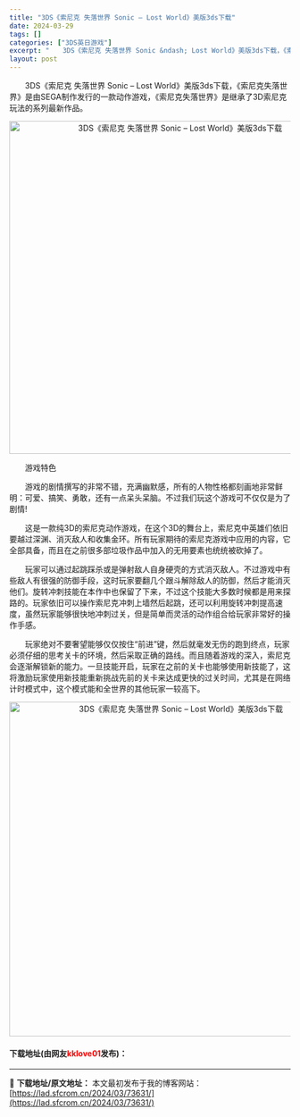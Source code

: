 ```yaml
---
title: "3DS《索尼克 失落世界 Sonic – Lost World》美版3ds下载"
date: 2024-03-29
tags: []
categories: ["3DS英日游戏"]
excerpt: "　　3DS《索尼克 失落世界 Sonic &ndash; Lost World》美版3ds下载，《索尼克失落世界》是由SEGA制作发行的一款动作游戏，《索尼克失落世界》是继承了3D索尼克玩法的系列最新作品。 　　游戏特色 　　游戏的剧情撰写的非常不错，充满幽默感，所有的人物性格都刻画地非常鲜明：可爱&hellip;"
layout: post
---
```


 <p>　　3DS《索尼克 失落世界 Sonic &ndash; Lost World》美版3ds下载，《索尼克失落世界》是由SEGA制作发行的一款动作游戏，《索尼克失落世界》是继承了3D索尼克玩法的系列最新作品。</p> <p align="center"><img align="" border="0" src="https://lad.sfcrom.cn/wp-content/uploads/2024/03/20240329_660627fae514f.png" width="596" alt="3DS《索尼克 失落世界 Sonic – Lost World》美版3ds下载" /></p> <p>　　游戏特色</p> <p>　　游戏的剧情撰写的非常不错，充满幽默感，所有的人物性格都刻画地非常鲜明：可爱、搞笑、勇敢，还有一点呆头呆脑。不过我们玩这个游戏可不仅仅是为了剧情!</p> <p>　　这是一款纯3D的索尼克动作游戏，在这个3D的舞台上，索尼克中英雄们依旧要越过深渊、消灭敌人和收集金环。所有玩家期待的索尼克游戏中应用的内容，它全部具备，而且在之前很多部垃圾作品中加入的无用要素也统统被砍掉了。</p> <p>　　玩家可以通过起跳踩杀或是弹射敌人自身硬壳的方式消灭敌人。不过游戏中有些敌人有很强的防御手段，这时玩家要翻几个跟斗解除敌人的防御，然后才能消灭他们。旋转冲刺技能在本作中也保留了下来，不过这个技能大多数时候都是用来探路的。玩家依旧可以操作索尼克冲刺上墙然后起跳，还可以利用旋转冲刺提高速度，虽然玩家能够很快地冲刺过关，但是简单而灵活的动作组合给玩家非常好的操作手感。</p> <p>　　玩家绝对不要奢望能够仅仅按住&ldquo;前进&rdquo;键，然后就毫发无伤的跑到终点，玩家必须仔细的思考关卡的环境，然后采取正确的路线。而且随着游戏的深入，索尼克会逐渐解锁新的能力。一旦技能开启，玩家在之前的关卡也能够使用新技能了，这将激励玩家使用新技能重新挑战先前的关卡来达成更快的过关时间，尤其是在网络计时模式中，这个模式能和全世界的其他玩家一较高下。</p> <p align="center"><img align="" border="0" src="https://lad.sfcrom.cn/wp-content/uploads/2024/03/20240329_660627fc2ae57.png" width="599" alt="3DS《索尼克 失落世界 Sonic – Lost World》美版3ds下载" /></p> <p><h4>下载地址(由网友<font color="red">kklove01</font>发布)：</h4></p> 

---
📖 **下载地址/原文地址：** 本文最初发布于我的博客网站：[https://lad.sfcrom.cn/2024/03/73631/](https://lad.sfcrom.cn/2024/03/73631/)
